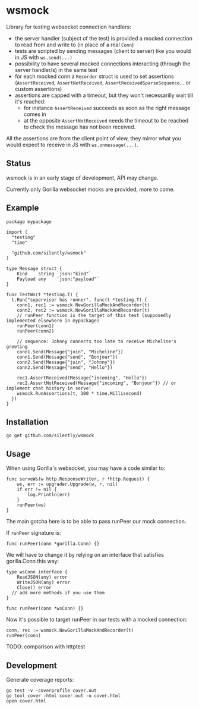 # wsmock

Library for testing websocket connection handlers:

- the server handler (subject of the test) is provided a mocked connection to read from and write to (in place of a real `Conn`)
- tests are scripted by sending messages (client to server) like you would in JS with `ws.send(...)`
- possibility to have several mocked connections interacting (through the server handler/s) in the same test
- for each mocked conn a `Recorder` struct is used to set assertions (`AssertReceived`, `AssertNotReceived`, `AssertReceivedSparseSequence`... or custom assertions)
- assertions are capped with a timeout, but they won't necessarilly wait till it's reached:
  - for instance `AssertReceived` succeeds as soon as the right message comes in
  - at the opposite `AssertNotReceived` needs the timeout to be reached to check the message has not been received.

All the assertions are from the client point of view, they mirror what you would expect to receive in JS with `ws.onmessage(...)`.

## Status

wsmock is in an early stage of development, API may change.

Currently only Gorilla websocket mocks are provided, more to come.

## Example

```golang
package mypackage

import (
  "testing"
  "time"

  "github.com/silently/wsmock"
)

type Message struct {
	Kind    string `json:"kind"`
	Payload any    `json:"payload"`
}

func TestWs(t *testing.T) {
  t.Run("supervisor has runner", func(t *testing.T) {
    conn1, rec1 := wsmock.NewGorillaMockAndRecorder(t)
    conn2, rec2 := wsmock.NewGorillaMockAndRecorder(t)
    // runPeer function is the target of this test (supposedly implemented elsewhere in mypackage)
    runPeer(conn1) 
    runPeer(conn2)

    // sequence: Johnny connects too late to receive Micheline's greeting
    conn1.Send(Message{"join", "Micheline"})
    conn1.Send(Message{"send", "Bonjour"})
    conn2.Send(Message{"join", "Johnny"})
    conn2.Send(Message{"send", "Hello"})

    rec1.AssertReceived(Message{"incoming", "Hello"})
    rec2.AssertNotReceived(Message{"incoming", "Bonjour"}) // or implement chat history in serve!
    wsmock.RunAssertions(t, 100 * time.Millisecond)
  })
}
```

## Installation

```
go get github.com/silently/wsmock
```

## Usage

When using Gorilla's websocket, you may have a code similar to: 

```
func serveWs(w http.ResponseWriter, r *http.Request) {
    ws, err := upgrader.Upgrade(w, r, nil)
    if err != nil {
        log.Println(err)
    }
    runPeer(ws)
}
```

The main gotcha here is to be able to pass runPeer our mock connection.

If `runPeer` signature is:

```
func runPeer(conn *gorilla.Conn) {}
```

We will have to change it by relying on an interface that satisfies gorilla.Conn this way:

```
type wsConn interface {
	ReadJSON(any) error
	WriteJSON(any) error
	Close() error
  // add more methods if you use them
}

func runPeer(conn *wsConn) {}
```

Now it's possible to target runPeer in our tests with a mocked connection:

```
conn, rec := wsmock.NewGorillaMockAndRecorder(t)
runPeer(conn) 
```

TODO: comparison with httptest

## Development

Generate coverage reports:

```
go test -v -coverprofile cover.out
go tool cover -html cover.out -o cover.html
open cover.html
```